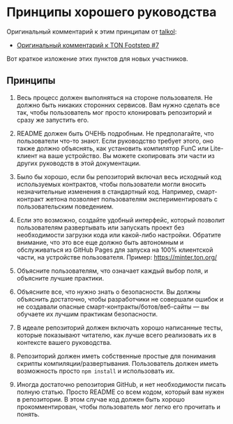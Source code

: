 # Принципы хорошего руководства

Оригинальный комментарий к этим принципам от [talkol](https://github.com/talkol):

- [Оригинальный комментарий к TON Footstep #7](https://github.com/ton-society/ton-footsteps/issues/7#issuecomment-1187581181)

Вот краткое изложение этих пунктов для новых участников.

## Принципы

1. Весь процесс должен выполняться на стороне пользователя. Не должно быть никаких сторонних сервисов. Вам нужно сделать все так, чтобы пользователь мог просто клонировать репозиторий и сразу же запустить его.

2. README должен быть ОЧЕНЬ подробным. Не предполагайте, что пользователи что-то знают. Если руководство требует этого, оно также должно объяснять, как установить компилятор FunC или Lite-клиент на ваше устройство. Вы можете скопировать эти части из других руководств в этой документации.

3. Было бы хорошо, если бы репозиторий включал весь исходный код используемых контрактов, чтобы пользователи могли вносить незначительные изменения в стандартный код. Например, смарт-контракт жетона позволяет пользователям экспериментировать с пользовательским поведением.

4. Если это возможно, создайте удобный интерфейс, который позволит пользователям развертывать или запускать проект без необходимости загрузки кода или какой-либо настройки. Обратите внимание, что это все еще должно быть автономным и обслуживаться из GitHub Pages для запуска на 100% клиентской части, на устройстве пользователя. Пример: https://minter.ton.org/

5. Объясните пользователям, что означает каждый выбор поля, и объясните лучшие практики.

6. Объясните все, что нужно знать о безопасности. Вы должны объяснить достаточно, чтобы разработчики не совершали ошибок и не создавали опасные смарт-контракты/ботов/веб-сайты — вы обучаете их лучшим практикам безопасности.

7. В идеале репозиторий должен включать хорошо написанные тесты, которые показывают читателю, как лучше всего реализовать их в контексте вашего руководства.

8. Репозиторий должен иметь собственные простые для понимания скрипты компиляции/развертывания. Пользователь должен иметь возможность просто `npm install` и использовать их.

9. Иногда достаточно репозитория GitHub, и нет необходимости писать полную статью. Просто README со всем кодом, который вам нужен в репозитории. В этом случае код должен быть хорошо прокомментирован, чтобы пользователь мог легко его прочитать и понять.
